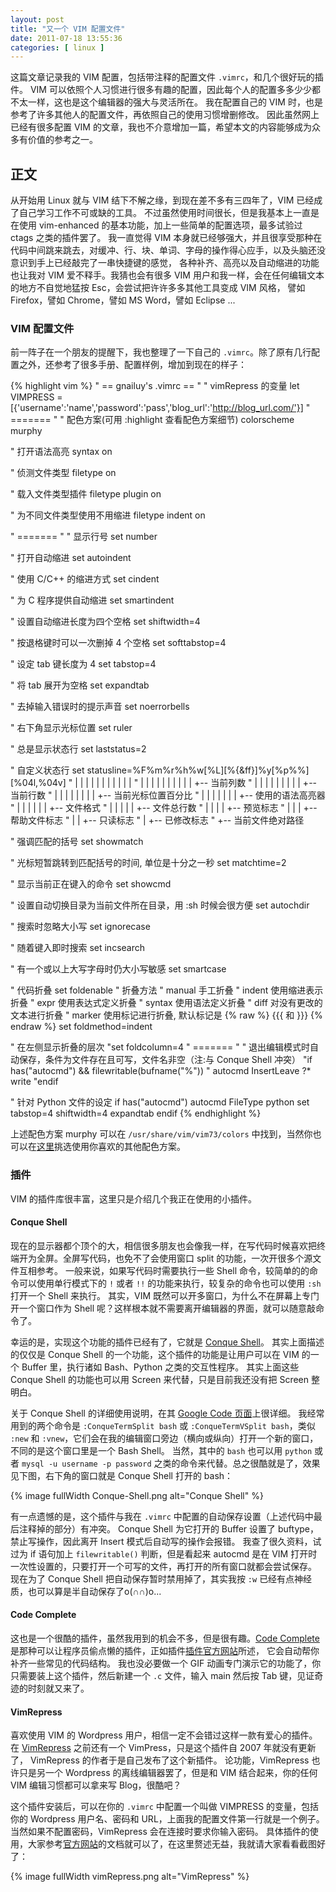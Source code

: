 ```yaml
--- 
layout: post
title: "又一个 VIM 配置文件"
date: 2011-07-18 13:55:36
categories: [ linux ]
---
```


这篇文章记录我的 VIM 配置，包括带注释的配置文件 `.vimrc`，和几个很好玩的插件。
VIM 可以依照个人习惯进行很多有趣的配置，因此每个人的配置多多少少都不太一样，这也是这个编辑器的强大与灵活所在。
我在配置自己的 VIM 时，也是参考了许多其他人的配置文件，再依照自己的使用习惯增删修改。
因此虽然网上已经有很多配置 VIM 的文章，我也不介意增加一篇，希望本文的内容能够成为众多有价值的参考之一。

<!-- more -->

## 正文
从开始用 Linux 就与 VIM 结下不解之缘，到现在差不多有三四年了，VIM 已经成了自己学习工作不可或缺的工具。
不过虽然使用时间很长，但是我基本上一直是在使用 vim-enhanced 的基本功能，加上一些简单的配置选项，最多试验过 ctags 之类的插件罢了。
我一直觉得 VIM 本身就已经够强大，并且很享受那种在代码中间跳来跳去，对缓冲、行、块、单词、字母的操作得心应手，以及头脑还没意识到手上已经敲完了一串快捷键的感觉，
各种补齐、高亮以及自动缩进的功能也让我对 VIM 爱不释手。我猜也会有很多 VIM 用户和我一样，会在任何编辑文本的地方不自觉地猛按 Esc，会尝试把许许多多其他工具变成 VIM 风格，
譬如 Firefox，譬如 Chrome，譬如 MS Word，譬如 Eclipse ...

### VIM 配置文件
前一阵子在一个朋友的提醒下，我也整理了一下自己的 `.vimrc`。除了原有几行配置之外，还参考了很多手册、配置样例，增加到现在的样子：

{% highlight vim %}
" == gnailuy's .vimrc ==
"
" vimRepress 的变量
let VIMPRESS = [{'username':'name','password':'pass','blog_url':'http://blog_url.com/'}]
" =======
"
" 配色方案(可用 :highlight 查看配色方案细节)
colorscheme murphy

" 打开语法高亮
syntax on

" 侦测文件类型
filetype on

" 载入文件类型插件
filetype plugin on

" 为不同文件类型使用不用缩进
filetype indent on

" =======
"
" 显示行号
set number

" 打开自动缩进
set autoindent

" 使用 C/C++ 的缩进方式
set cindent

" 为 C 程序提供自动缩进
set smartindent

" 设置自动缩进长度为四个空格
set shiftwidth=4

" 按退格键时可以一次删掉 4 个空格
set softtabstop=4

" 设定 tab 键长度为 4
set tabstop=4

" 将 tab 展开为空格
set expandtab

" 去掉输入错误时的提示声音
set noerrorbells

" 右下角显示光标位置
set ruler

" 总是显示状态行
set laststatus=2

" 自定义状态行
set statusline=%F%m%r%h%w[%L][%{&ff}]%y[%p%%][%04l,%04v]
"              | | | | |  |   |      |  |     |    |
"              | | | | |  |   |      |  |     |    +-- 当前列数
"              | | | | |  |   |      |  |     +-- 当前行数
"              | | | | |  |   |      |  +-- 当前光标位置百分比
"              | | | | |  |   |      +-- 使用的语法高亮器
"              | | | | |  |   +-- 文件格式
"              | | | | |  +-- 文件总行数
"              | | | | +-- 预览标志
"              | | | +-- 帮助文件标志
"              | | +-- 只读标志
"              | +-- 已修改标志
"              +-- 当前文件绝对路径

" 强调匹配的括号
set showmatch

" 光标短暂跳转到匹配括号的时间, 单位是十分之一秒
set matchtime=2

" 显示当前正在键入的命令
set showcmd

" 设置自动切换目录为当前文件所在目录，用 :sh 时候会很方便
set autochdir

" 搜索时忽略大小写
set ignorecase

" 随着键入即时搜索
set incsearch

" 有一个或以上大写字母时仍大小写敏感
set smartcase

" 代码折叠
set foldenable
" 折叠方法
" manual	手工折叠
" indent	使用缩进表示折叠
" expr		使用表达式定义折叠
" syntax	使用语法定义折叠
" diff		对没有更改的文本进行折叠
" marker	使用标记进行折叠, 默认标记是 {% raw %} {{{ 和 }}} {% endraw %}
set foldmethod=indent

" 在左侧显示折叠的层次
"set foldcolumn=4
" =======
"
" 退出编辑模式时自动保存，条件为文件存在且可写，文件名非空（注:与 Conque Shell 冲突）
"if has("autocmd") && filewritable(bufname("%"))
"    autocmd InsertLeave ?\* write
"endif

" 针对 Python 文件的设定
if has("autocmd")
    autocmd FileType python set tabstop=4 shiftwidth=4 expandtab
endif
{% endhighlight %}

上述配色方案 murphy 可以在 `/usr/share/vim/vim73/colors` 中找到，当然你也可以在[这里][vim-color]挑选使用你喜欢的其他配色方案。

### 插件

VIM 的插件库很丰富，这里只是介绍几个我正在使用的小插件。

#### Conque Shell

现在的显示器都个顶个的大，相信很多朋友也会像我一样，在写代码时候喜欢把终端开为全屏。全屏写代码，也免不了会使用窗口 split 的功能，一次开很多个源文件互相参考。
一般来说，如果写代码时需要执行一些 Shell 命令，较简单的的命令可以使用单行模式下的 `!` 或者 `!!` 的功能来执行，较复杂的命令也可以使用 `:sh` 打开一个 Shell 来执行。
其实，VIM 既然可以开多窗口，为什么不在屏幕上专门开一个窗口作为 Shell 呢？这样根本就不需要离开编辑器的界面，就可以随意敲命令了。

幸运的是，实现这个功能的插件已经有了，它就是 [Conque Shell][conque-shell]。
其实上面描述的仅仅是 Conque Shell 的一个功能，这个插件的功能是让用户可以在 VIM 的一个 Buffer 里，执行诸如 Bash、Python 之类的交互性程序。
其实上面这些 Conque Shell 的功能也可以用 Screen 来代替，只是目前我还没有把 Screen 整明白。

关于 Conque Shell 的详细使用说明，在其 [Google Code 页面][conque-man]上很详细。
我经常用到的两个命令是 `:ConqueTermSplit bash` 或 `:ConqueTermVSplit bash`，类似 `:new` 和 `:vnew`，它们会在我的编辑窗口旁边（横向或纵向）打开一个新的窗口，
不同的是这个窗口里是一个 Bash Shell。
当然，其中的 `bash` 也可以用 `python` 或者 `mysql -u username -p password` 之类的命令来代替。总之很酷就是了，效果见下图，右下角的窗口就是 Conque Shell 打开的 bash：

{% image fullWidth Conque-Shell.png alt="Conque Shell" %}

有一点遗憾的是，这个插件与我在 `.vimrc` 中配置的自动保存设置（上述代码中最后注释掉的部分）有冲突。
Conque Shell 为它打开的 Buffer 设置了 buftype，禁止写操作，因此离开 Insert 模式后自动写的操作会报错。
我查了很久资料，试过为 if 语句加上 `filewritable()` 判断，但是看起来 autocmd 是在 VIM 打开时一次性设置的，只要打开一个可写的文件，再打开的所有窗口就都会尝试保存。
现在为了 Conque Shell 把自动保存暂时禁用掉了，其实我按 `:w` 已经有点神经质，也可以算是半自动保存了o(∩∩)o...

#### Code Complete

这也是一个很酷的插件，虽然我用到的机会不多，但是很有趣。[Code Complete][code-complete] 是那种可以让程序员偷点懒的插件，正如插件[插件官方网站][code-complete]所述，
它会自动帮你补齐一些常见的代码结构。
我也没必要做一个 GIF 动画专门演示它的功能了，你只需要装上这个插件，然后新建一个 `.c` 文件，输入 main 然后按 Tab 键，见证奇迹的时刻就又来了。

#### VimRepress

喜欢使用 VIM 的 Wordpress 用户，相信一定不会错过这样一款有爱心的插件。在 [VimRepress][vimrepress] 之前还有一个 VimPress，只是这个插件自 2007 年就没有更新了，
VimRepress 的作者于是自己发布了这个新插件。
论功能，VimRepress 也许只是另一个 Wordpress 的离线编辑器罢了，但是和 VIM 结合起来，你的任何 VIM 编辑习惯都可以拿来写 Blog，很酷吧？

这个插件安装后，可以在你的 `.vimrc` 中配置一个叫做 VIMPRESS 的变量，包括你的 Wordpress 用户名、密码和 URL，上面我的配置文件第一行就是一个例子。
当然如果不配置密码，VimRepress 会在连接时要求你输入密码。
具体插件的使用，大家参考[官方网站][vimrepress]的文档就可以了，在这里赘述无益，我就请大家看看截图好了：

{% image fullWidth vimRepress.png alt="VimRepress" %}

[vim-color]:            http://code.google.com/p/vimcolorschemetest/
[conque-shell]:         http://www.vim.org/scripts/script.php?script_id=2771
[conque-man]:           http://code.google.com/p/conque/
[code-complete]:        http://www.vim.org/scripts/script.php?script_id=1764
[vimrepress]:           http://www.vim.org/scripts/script.php?script_id=3510
